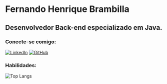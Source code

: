 
# Fernando Henrique Brambilla


## Desenvolvedor Back-end especializado em Java.


### Conecte-se comigo: 
[![LinkedIn](https://img.shields.io/badge/LinkedIn-0077B5?style=for-the-badge&logo=linkedin&logoColor=white)](https://www.linkedin.com/in/fernandohbrambilla/)
[![GitHub](https://img.shields.io/badge/GitHub-100000?style=for-the-badge&logo=github&logoColor=white)](https://github.com/FernandoBrambilla)

### Habilidades:
![Top Langs](https://github-readme-stats-git-masterrstaa-rickstaa.vercel.app/api/top-langs/?username=FernandoBrambilla&layout=compact&bg_color=000&border_color=30A3DC&title_color=E94D5F&text_color=FFF)


